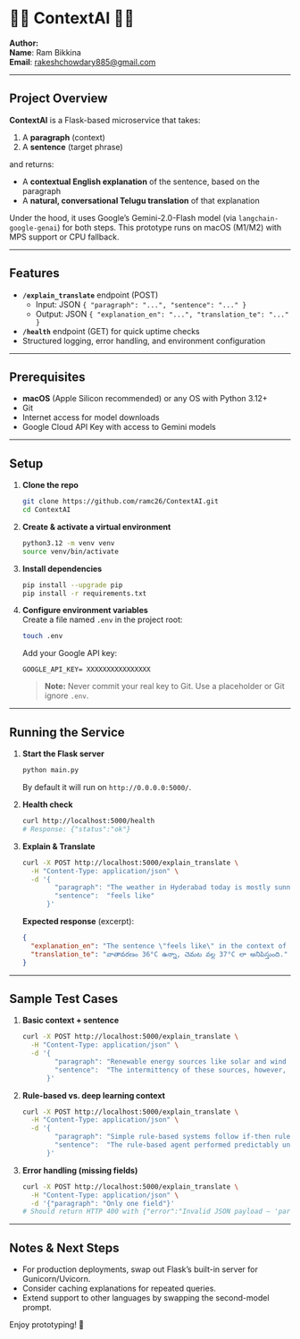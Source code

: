 # 🤖💡 ContextAI 🤖💡

**Author:**  
__Name__: Ram Bikkina  
__Email__: rakeshchowdary885@gmail.com

---

## Project Overview

**ContextAI** is a Flask-based microservice that takes:

1. A **paragraph** (context)  
2. A **sentence** (target phrase)

and returns:

- A **contextual English explanation** of the sentence, based on the paragraph  
- A **natural, conversational Telugu translation** of that explanation  

Under the hood, it uses Google’s Gemini-2.0-Flash model (via `langchain-google-genai`) for both steps. This prototype runs on macOS (M1/M2) with MPS support or CPU fallback.

---

## Features

- **`/explain_translate`** endpoint (POST)  
  - Input: JSON `{ "paragraph": "...", "sentence": "..." }`  
  - Output: JSON `{ "explanation_en": "...", "translation_te": "..." }`
- **`/health`** endpoint (GET) for quick uptime checks  
- Structured logging, error handling, and environment configuration  

---

## Prerequisites

- **macOS** (Apple Silicon recommended) or any OS with Python 3.12+  
- Git  
- Internet access for model downloads  
- Google Cloud API Key with access to Gemini models  

---

## Setup

1. **Clone the repo**  
   ```bash
   git clone https://github.com/ramc26/ContextAI.git
   cd ContextAI
   ```

2. **Create & activate a virtual environment**  
   ```bash
   python3.12 -m venv venv
   source venv/bin/activate
   ```

3. **Install dependencies**  
   ```bash
   pip install --upgrade pip
   pip install -r requirements.txt
   ```

4. **Configure environment variables**  
   Create a file named `.env` in the project root:
   ```bash
   touch .env
   ```
   Add your Google API key:
   ```env
   GOOGLE_API_KEY= XXXXXXXXXXXXXXXX
   ```
   > **Note:** Never commit your real key to Git. Use a placeholder or Git ignore `.env`.

---

## Running the Service

1. **Start the Flask server**  
   ```bash
   python main.py
   ```
   By default it will run on `http://0.0.0.0:5000/`.

2. **Health check**  
   ```bash
   curl http://localhost:5000/health
   # Response: {"status":"ok"}
   ```

3. **Explain & Translate**  
   ```bash
   curl -X POST http://localhost:5000/explain_translate \
     -H "Content-Type: application/json" \
     -d '{
           "paragraph": "The weather in Hyderabad today is mostly sunny with a current temperature of 36°C. The forecast for the day indicates that it will remain sunny, with the high also reaching 36°C and the low settling around 26°C. There is no rain expected today, and the wind is a gentle 6 km/h blowing from the southeast. Currently, it feels like 37°C due to the level of humidity in the air.",
           "sentence":  "feels like"
         }'
   ```
   **Expected response** (excerpt):
   ```json
   {
     "explanation_en": "The sentence \"feels like\" in the context of the paragraph is describing the **perceived temperature** or **apparent temperature**. While the actual measured temperature is 36°C, the level of humidity makes it *feel* hotter, specifically 37°C. This is because high humidity reduces the body's ability to cool itself through sweating, making the air feel warmer than it actually is.",
     "translation_te": "వాతావరణం 36°C ఉన్నా, చెమట వల్ల 37°C లా అనిపిస్తుంది."
   }
   ```

---

## Sample Test Cases

1. **Basic context + sentence**  
   ```bash
   curl -X POST http://localhost:5000/explain_translate \
     -H "Content-Type: application/json" \
     -d '{
           "paragraph": "Renewable energy sources like solar and wind power are gaining prominence as the world seeks to reduce its reliance on fossil fuels. These sources harness naturally replenishing energy, offering a cleaner alternative for electricity generation. While the initial investment in infrastructure can be substantial, the long-term operational costs are often lower, and they contribute significantly to mitigating climate change. The intermittency of these sources, however, presents a challenge for grid stability.",
           "sentence":  "The intermittency of these sources, however, presents a challenge for grid stability"
         }'
   ```
2. **Rule-based vs. deep learning context**  
   ```bash
   curl -X POST http://localhost:5000/explain_translate \
     -H "Content-Type: application/json" \
     -d '{
           "paragraph": "Simple rule-based systems follow if-then rules, while deep learning models learn patterns from data.",
           "sentence":  "The rule-based agent performed predictably under all test cases."
         }'
   ```
3. **Error handling (missing fields)**  
   ```bash
   curl -X POST http://localhost:5000/explain_translate \
     -H "Content-Type: application/json" \
     -d '{"paragraph": "Only one field"}'
   # Should return HTTP 400 with {"error":"Invalid JSON payload — 'paragraph' and 'sentence' required"}
   ```

---

## Notes & Next Steps

- For production deployments, swap out Flask’s built-in server for Gunicorn/Uvicorn.  
- Consider caching explanations for repeated queries.  
- Extend support to other languages by swapping the second-model prompt.  

Enjoy prototyping! 🚀